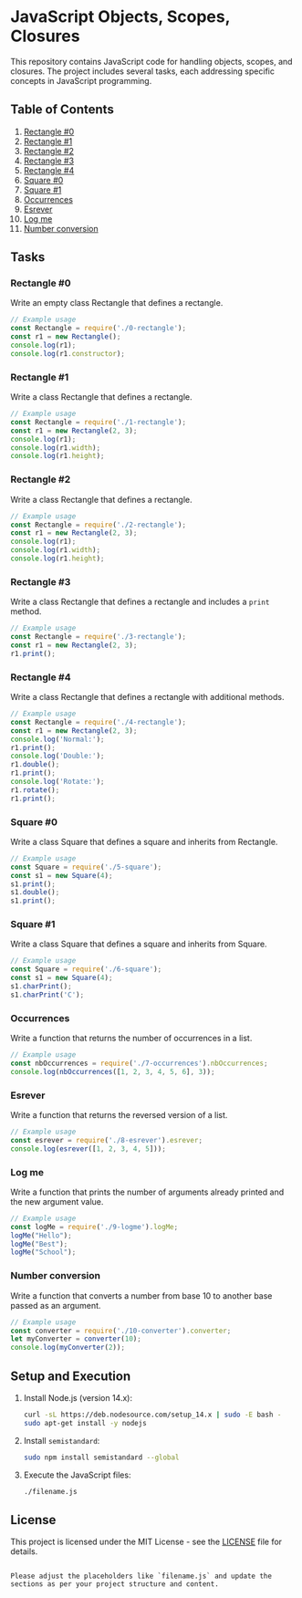 # JavaScript Objects, Scopes, Closures

This repository contains JavaScript code for handling objects, scopes, and closures. The project includes several tasks, each addressing specific concepts in JavaScript programming.

## Table of Contents

1. [Rectangle #0](#rectangle-0)
2. [Rectangle #1](#rectangle-1)
3. [Rectangle #2](#rectangle-2)
4. [Rectangle #3](#rectangle-3)
5. [Rectangle #4](#rectangle-4)
6. [Square #0](#square-0)
7. [Square #1](#square-1)
8. [Occurrences](#occurrences)
9. [Esrever](#esrever)
10. [Log me](#log-me)
11. [Number conversion](#number-conversion)

## Tasks

### Rectangle #0

Write an empty class Rectangle that defines a rectangle.

```javascript
// Example usage
const Rectangle = require('./0-rectangle');
const r1 = new Rectangle();
console.log(r1);
console.log(r1.constructor);
```

### Rectangle #1

Write a class Rectangle that defines a rectangle.

```javascript
// Example usage
const Rectangle = require('./1-rectangle');
const r1 = new Rectangle(2, 3);
console.log(r1);
console.log(r1.width);
console.log(r1.height);
```

### Rectangle #2

Write a class Rectangle that defines a rectangle.

```javascript
// Example usage
const Rectangle = require('./2-rectangle');
const r1 = new Rectangle(2, 3);
console.log(r1);
console.log(r1.width);
console.log(r1.height);
```

### Rectangle #3

Write a class Rectangle that defines a rectangle and includes a `print` method.

```javascript
// Example usage
const Rectangle = require('./3-rectangle');
const r1 = new Rectangle(2, 3);
r1.print();
```

### Rectangle #4

Write a class Rectangle that defines a rectangle with additional methods.

```javascript
// Example usage
const Rectangle = require('./4-rectangle');
const r1 = new Rectangle(2, 3);
console.log('Normal:');
r1.print();
console.log('Double:');
r1.double();
r1.print();
console.log('Rotate:');
r1.rotate();
r1.print();
```

### Square #0

Write a class Square that defines a square and inherits from Rectangle.

```javascript
// Example usage
const Square = require('./5-square');
const s1 = new Square(4);
s1.print();
s1.double();
s1.print();
```

### Square #1

Write a class Square that defines a square and inherits from Square.

```javascript
// Example usage
const Square = require('./6-square');
const s1 = new Square(4);
s1.charPrint();
s1.charPrint('C');
```

### Occurrences

Write a function that returns the number of occurrences in a list.

```javascript
// Example usage
const nbOccurrences = require('./7-occurrences').nbOccurrences;
console.log(nbOccurrences([1, 2, 3, 4, 5, 6], 3));
```

### Esrever

Write a function that returns the reversed version of a list.

```javascript
// Example usage
const esrever = require('./8-esrever').esrever;
console.log(esrever([1, 2, 3, 4, 5]));
```

### Log me

Write a function that prints the number of arguments already printed and the new argument value.

```javascript
// Example usage
const logMe = require('./9-logme').logMe;
logMe("Hello");
logMe("Best");
logMe("School");
```

### Number conversion

Write a function that converts a number from base 10 to another base passed as an argument.

```javascript
// Example usage
const converter = require('./10-converter').converter;
let myConverter = converter(10);
console.log(myConverter(2));
```

## Setup and Execution

1. Install Node.js (version 14.x):

   ```bash
   curl -sL https://deb.nodesource.com/setup_14.x | sudo -E bash -
   sudo apt-get install -y nodejs
   ```

2. Install `semistandard`:

   ```bash
   sudo npm install semistandard --global
   ```

3. Execute the JavaScript files:

   ```bash
   ./filename.js
   ```

## License

This project is licensed under the MIT License - see the [LICENSE](LICENSE) file for details.
```

Please adjust the placeholders like `filename.js` and update the sections as per your project structure and content.
